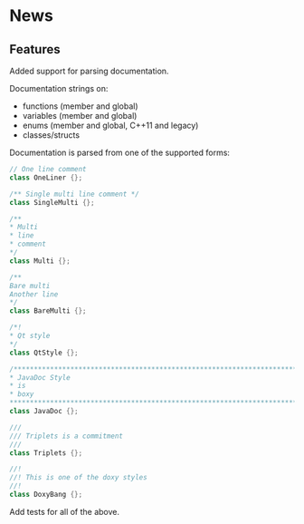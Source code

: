 # News #

## Features ##

Added support for parsing documentation.

Documentation strings on:

* functions (member and global)
* variables (member and global)
* enums (member and global, C++11 and legacy)
* classes/structs

Documentation is parsed from one of the supported forms:

```cpp
// One line comment
class OneLiner {};

/** Single multi line comment */
class SingleMulti {};

/**
* Multi
* line
* comment
*/
class Multi {};

/**
Bare multi
Another line
*/
class BareMulti {};

/*!
* Qt style
*/
class QtStyle {};

/*******************************************************************************
* JavaDoc Style
* is
* boxy
******************************************************************************/
class JavaDoc {};

///
/// Triplets is a commitment
///
class Triplets {};

//!
//! This is one of the doxy styles
//!
class DoxyBang {};
```

Add tests for all of the above.





